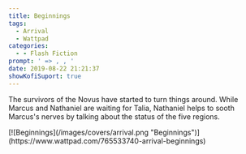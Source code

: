 ```yaml
---
title: Beginnings
tags:
  - Arrival
  - Wattpad
categories:
  - - Flash Fiction
prompt: ' => , , '
date: 2019-08-22 21:21:37
showKofiSuport: true
---
```


The survivors of the Novus have started to turn things around.  While Marcus and Nathaniel are waiting for Talia, Nathaniel helps to sooth Marcus's nerves by talking about the status of the five regions.<!-- more -->
<div class="center">[![Beginnings](/images/covers/arrival.png "Beginnings")](https://www.wattpad.com/765533740-arrival-beginnings)</div>
